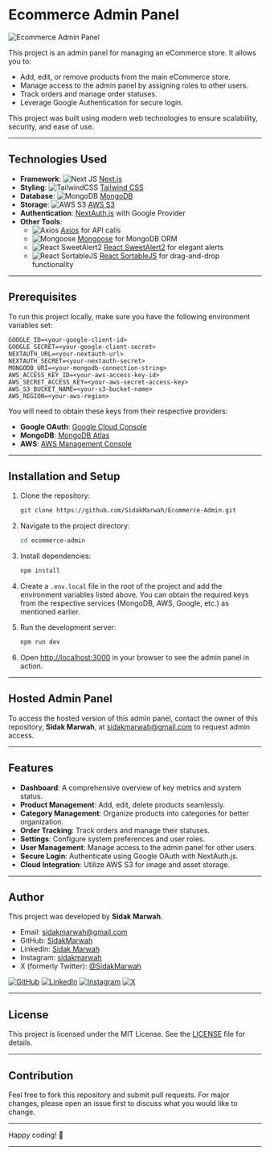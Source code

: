 # Ecommerce Admin Panel

![Ecommerce Admin Panel](https://your-image-url.com)

This project is an admin panel for managing an eCommerce store. It allows you to:

- Add, edit, or remove products from the main eCommerce store.
- Manage access to the admin panel by assigning roles to other users.
- Track orders and manage order statuses.
- Leverage Google Authentication for secure login.

This project was built using modern web technologies to ensure scalability, security, and ease of use.

---

## Technologies Used

- **Framework**: ![Next JS](https://img.shields.io/badge/Next-black?style=for-the-badge&logo=next.js&logoColor=white) [Next.js](https://nextjs.org/)
- **Styling**: ![TailwindCSS](https://img.shields.io/badge/tailwindcss-%2338B2AC.svg?style=for-the-badge&logo=tailwind-css&logoColor=white) [Tailwind CSS](https://tailwindcss.com/)
- **Database**: ![MongoDB](https://img.shields.io/badge/MongoDB-%234ea94b.svg?style=for-the-badge&logo=mongodb&logoColor=white) [MongoDB](https://www.mongodb.com/)
- **Storage**: ![AWS S3](https://img.shields.io/badge/AWS%20S3-232F3E?style=for-the-badge&logo=amazon-aws&logoColor=white) [AWS S3](https://aws.amazon.com/s3/)
- **Authentication**: [NextAuth.js](https://next-auth.js.org/) with Google Provider
- **Other Tools**:
  - ![Axios](https://img.shields.io/badge/Axios-5A29E4?style=for-the-badge&logo=axios&logoColor=white) [Axios](https://axios-http.com/) for API calls
  - ![Mongoose](https://img.shields.io/badge/Mongoose-880000?style=for-the-badge&logo=mongoose&logoColor=white) [Mongoose](https://mongoosejs.com/) for MongoDB ORM
  - ![React SweetAlert2](https://img.shields.io/badge/React%20SweetAlert2-FB6340?style=for-the-badge&logo=react&logoColor=white) [React SweetAlert2](https://github.com/djorg83/react-sweetalert2) for elegant alerts
  - ![React SortableJS](https://img.shields.io/badge/React%20SortableJS-F09E4A?style=for-the-badge&logo=react&logoColor=white) [React SortableJS](https://github.com/SortableJS/react-sortablejs) for drag-and-drop functionality

---

## Prerequisites

To run this project locally, make sure you have the following environment variables set:

```env
GOOGLE_ID=<your-google-client-id>
GOOGLE_SECRET=<your-google-client-secret>
NEXTAUTH_URL=<your-nextauth-url>
NEXTAUTH_SECRET=<your-nextauth-secret>
MONGODB_URI=<your-mongodb-connection-string>
AWS_ACCESS_KEY_ID=<your-aws-access-key-id>
AWS_SECRET_ACCESS_KEY=<your-aws-secret-access-key>
AWS_S3_BUCKET_NAME=<your-s3-bucket-name>
AWS_REGION=<your-aws-region>
```

You will need to obtain these keys from their respective providers:
- **Google OAuth**: [Google Cloud Console](https://console.cloud.google.com/)
- **MongoDB**: [MongoDB Atlas](https://www.mongodb.com/atlas/database)
- **AWS**: [AWS Management Console](https://aws.amazon.com/console/)

---

## Installation and Setup

1. Clone the repository:

   ```bash
   git clone https://github.com/SidakMarwah/Ecommerce-Admin.git
   ```

2. Navigate to the project directory:

   ```bash
   cd ecommerce-admin
   ```

3. Install dependencies:

   ```bash
   npm install
   ```

4. Create a `.env.local` file in the root of the project and add the environment variables listed above. You can obtain the required keys from the respective services (MongoDB, AWS, Google, etc.) as mentioned earlier.

5. Run the development server:

   ```bash
   npm run dev
   ```

6. Open [http://localhost:3000](http://localhost:3000) in your browser to see the admin panel in action.

---

## Hosted Admin Panel

To access the hosted version of this admin panel, contact the owner of this repository, **Sidak Marwah**, at [sidakmarwah@gmail.com](mailto:sidakmarwah@gmail.com) to request admin access.

---

## Features

- **Dashboard**: A comprehensive overview of key metrics and system status.
- **Product Management**: Add, edit, delete products seamlessly.
- **Category Management**: Organize products into categories for better organization.
- **Order Tracking**: Track orders and manage their statuses.
- **Settings**: Configure system preferences and user roles.
- **User Management**: Manage access to the admin panel for other users.
- **Secure Login**: Authenticate using Google OAuth with NextAuth.js.
- **Cloud Integration**: Utilize AWS S3 for image and asset storage.

---

## Author

This project was developed by **Sidak Marwah**.

- Email: [sidakmarwah@gmail.com](mailto:sidakmarwah@gmail.com)
- GitHub: [SidakMarwah](https://github.com/SidakMarwah)
- LinkedIn: [Sidak Marwah](https://www.linkedin.com/in/sidakmarwah/)
- Instagram: [sidakmarwah](https://www.instagram.com/sidakmarwah/)
- X (formerly Twitter): [@SidakMarwah](https://x.com/SidakMarwah)

[![GitHub](https://img.shields.io/badge/GitHub-Visit_Profile-black?style=for-the-badge&logo=github)](https://github.com/SidakMarwah)
[![LinkedIn](https://img.shields.io/badge/LinkedIn-Connect-blue?style=for-the-badge&logo=linkedin)](https://www.linkedin.com/in/sidakmarwah/)
[![Instagram](https://img.shields.io/badge/Instagram-Follow-orange?style=for-the-badge&logo=instagram)](https://www.instagram.com/sidakmarwah/)
[![X](https://img.shields.io/badge/X-Follow-blue?style=for-the-badge&logo=x)](https://x.com/SidakMarwah)

---

## License

This project is licensed under the MIT License. See the [LICENSE](LICENSE) file for details.

---

## Contribution

Feel free to fork this repository and submit pull requests. For major changes, please open an issue first to discuss what you would like to change.

---

Happy coding! 🎉

---

